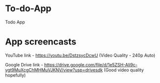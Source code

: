 # To-do-App
Todo App

# App screencasts

YouTube link - https://youtu.be/DstzsycDcwU  (Video Quality - 240p Auto)

Google Drive link - https://drive.google.com/file/d/1e5ZSH-Ali9c-vgt9MuXcgChMHMuVJKNV/view?usp=drivesdk (Good video quality hopefully)
